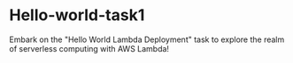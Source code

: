 # Hello-world-task1
Embark on the "Hello World Lambda Deployment" task to explore the realm of serverless computing with AWS Lambda! 
